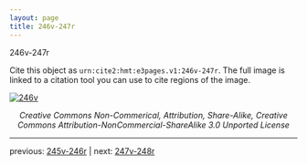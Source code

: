 ```yaml
---
layout: page
title: 246v-247r
---
```


246v-247r

Cite this object as `urn:cite2:hmt:e3pages.v1:246v-247r`.  The full image is linked to a citation tool you can use to cite regions of the image.

[![246v](http://www.homermultitext.org/iipsrv?IIIF=/project/homer/pyramidal/deepzoom/hmt/e3bifolio/v1/null.tif/full/800,/0/default.jpg)](http://www.homermultitext.org/ict2/?urn=urn:cite2:hmt:e3bifolio.v1:null) 

<p style="text-align: center; font-style: italic;">Creative Commons Non-Commerical, Attribution, Share-Alike, Creative Commons Attribution-NonCommercial-ShareAlike 3.0 Unported License</p>

---

previous: [245v-246r](../245v-246r/) | next: [247v-248r](../247v-248r/)